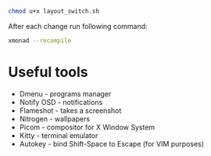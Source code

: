 ```sh
chmod u+x layout_switch.sh
```

After each change run following command:
```sh
xmonad --recompile
```

# Useful tools
* Dmenu - programs manager
* Notify OSD - notifications
* Flameshot - takes a screenshot
* Nitrogen - wallpapers
* Picom - compositor for X Window System
* Kitty - terminal emulator
* Autokey - bind Shift-Space to Escape (for VIM purposes)
